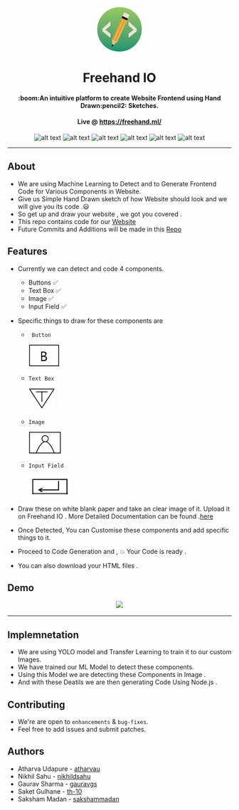 

<p align="center">
<img height=100px src="./website/img/ourlogo.png" />  
<h1 align="center"> Freehand IO </h1>
<h4 align="center">:boom:An intuitive platform to create Website Frontend using Hand Drawn:pencil2: Sketches. </h4>
<h4 align="center">Live @ <a href="https://freehand.ml/">https://freehand.ml/</a>  </h4>

</p>


<div align="center">
  
![alt text](https://img.shields.io/badge/-Machine%20Learning%20-lightgrey?style=for-the-badge) 
![alt text](https://img.shields.io/badge/-Python-brightgreen?style=for-the-badge)
![alt text](https://img.shields.io/badge/-Darknet-lightgray?style=for-the-badge)
![alt text](https://img.shields.io/badge/-YOLO-yellow?style=for-the-badge)
![alt text](https://img.shields.io/badge/-Flask-green?style=for-the-badge)
![alt text](https://img.shields.io/badge/-Node.JS-brightgreen?style=for-the-badge)

</div>


---------------------------------------


## About 

 -   We are using Machine Learning to Detect and to Generate Frontend Code for Various Components in  Website.
-    Give us Simple Hand Drawn sketch of how Website should look and we will give you its code .:smiley:
-    So get up and draw your website , we got you covered .
- This repo contains code for our [Website](https://freehand.ml/) 
- Future Commits and Additions will be made in this [Repo](https://github.com/Devs-Not-Wizards/Freehand.io/)

## Features
 - Currently we can detect and code 4 components.
    - Buttons :white_check_mark:
    - Text Box :white_check_mark:
    - Image :white_check_mark:
    - Input Field :white_check_mark:
 - Specific things to draw for these components are 
    - ` Button` 
    
      <img height=50px  src="./website/docuFF/docImages/buttonImg.png" > 
      
     - `Text Box` 
     
         <img height=50px  src="./website/docuFF/docImages/textImg.png" > 
      
    - `Image` 
    
      <img height=50px  src="./website/docuFF/docImages/imageImg.png" > 
      
    - `Input Field ` 
    
      <img height=50px  src="./website/docuFF/docImages/inputImg.png" > 
      
  - Draw these on white blank paper and take an clear image of it. Upload it on Freehand IO . More Detailed Documentation can be found .[here](https://freehand.ml/docuFF/documentation.html)
  - Once Detected, You can Customise these components and add specific things to it.
  - Proceed to Code Generation and , :boom: Your Code is ready .
  - You can also download your HTML files .
  

## Demo

<p align="center">
 <img height=350px  src="./demo.gif" >
</p>

----------------------------------------------------- 
## Implemnetation

- We are using YOLO model and Transfer Learning to train it to our custom Images.
- We have trained our ML Model to detect these components.
- Using this Model we are detecting these Components in Image .
- And with these Deatils we are then generating Code Using Node.js .

## Contributing
- We're are open to `enhancements` & `bug-fixes`.
- Feel free to add issues and submit patches.
  
## Authors
  - Atharva Udapure - [atharvau](https://github.com/atharvau)
  - Nikhil Sahu - [nikhildsahu](https://github.com/nikhildsahu)
  - Gaurav Sharma - [gauravgs](https://github.com/gauravgs)
- Saket Gulhane - [th-10](https://github.com/th-10)
- Saksham Madan - [sakshammadan](https://github.com/sakshammadan)
